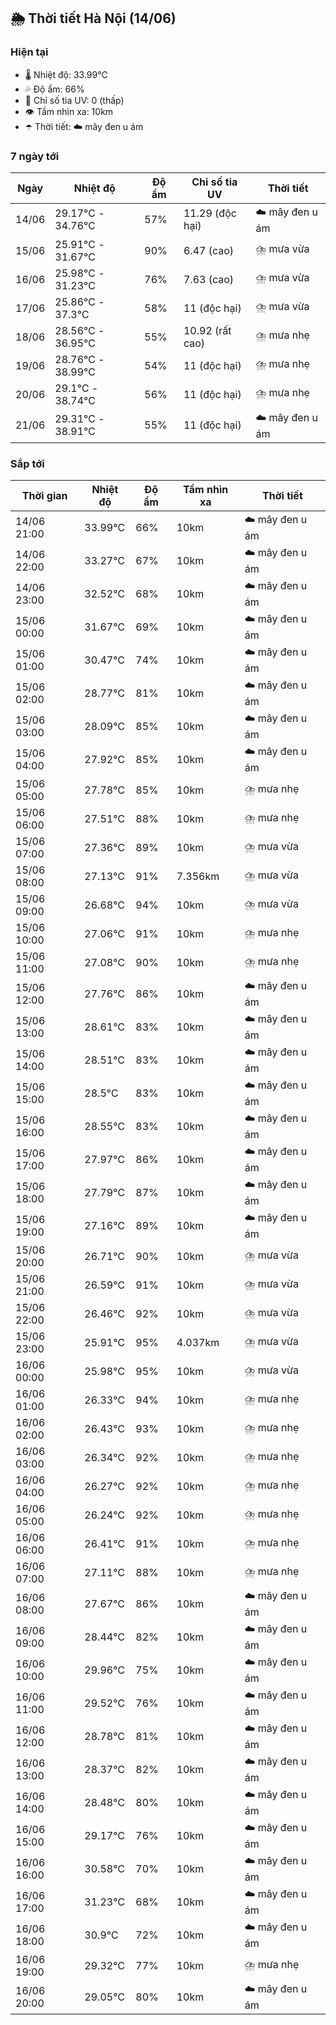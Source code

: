 ## 🌦️ Thời tiết Hà Nội (14/06)

### Hiện tại

- 🌡️ Nhiệt độ: 33.99℃
- 💦 Độ ẩm: 66%
- 🌟 Chỉ số tia UV: 0 (thấp)
- 👁️ Tầm nhìn xa: 10km
- ☂️ Thời tiết: ☁️ mây đen u ám

### 7 ngày tới

| Ngày | Nhiệt độ | Độ ẩm | Chỉ số tia UV | Thời tiết |
| --- | --- | --- | --- | --- |
| 14/06 | 29.17℃ - 34.76℃ | 57% | 11.29 (độc hại) | ☁️ mây đen u ám |
| 15/06 | 25.91℃ - 31.67℃ | 90% | 6.47 (cao) | ⛈️ mưa vừa |
| 16/06 | 25.98℃ - 31.23℃ | 76% | 7.63 (cao) | ⛈️ mưa vừa |
| 17/06 | 25.86℃ - 37.3℃ | 58% | 11 (độc hại) | ⛈️ mưa vừa |
| 18/06 | 28.56℃ - 36.95℃ | 55% | 10.92 (rất cao) | ⛈️ mưa nhẹ |
| 19/06 | 28.76℃ - 38.99℃ | 54% | 11 (độc hại) | ⛈️ mưa nhẹ |
| 20/06 | 29.1℃ - 38.74℃ | 56% | 11 (độc hại) | ⛈️ mưa nhẹ |
| 21/06 | 29.31℃ - 38.91℃ | 55% | 11 (độc hại) | ☁️ mây đen u ám |

### Sắp tới

| Thời gian | Nhiệt độ | Độ ẩm | Tầm nhìn xa | Thời tiết |
| --- | --- | --- | --- | --- |
| 14/06 21:00 | 33.99℃ | 66% | 10km | ☁️ mây đen u ám |
| 14/06 22:00 | 33.27℃ | 67% | 10km | ☁️ mây đen u ám |
| 14/06 23:00 | 32.52℃ | 68% | 10km | ☁️ mây đen u ám |
| 15/06 00:00 | 31.67℃ | 69% | 10km | ☁️ mây đen u ám |
| 15/06 01:00 | 30.47℃ | 74% | 10km | ☁️ mây đen u ám |
| 15/06 02:00 | 28.77℃ | 81% | 10km | ☁️ mây đen u ám |
| 15/06 03:00 | 28.09℃ | 85% | 10km | ☁️ mây đen u ám |
| 15/06 04:00 | 27.92℃ | 85% | 10km | ☁️ mây đen u ám |
| 15/06 05:00 | 27.78℃ | 85% | 10km | ⛈️ mưa nhẹ |
| 15/06 06:00 | 27.51℃ | 88% | 10km | ⛈️ mưa nhẹ |
| 15/06 07:00 | 27.36℃ | 89% | 10km | ⛈️ mưa vừa |
| 15/06 08:00 | 27.13℃ | 91% | 7.356km | ⛈️ mưa vừa |
| 15/06 09:00 | 26.68℃ | 94% | 10km | ⛈️ mưa vừa |
| 15/06 10:00 | 27.06℃ | 91% | 10km | ⛈️ mưa nhẹ |
| 15/06 11:00 | 27.08℃ | 90% | 10km | ⛈️ mưa nhẹ |
| 15/06 12:00 | 27.76℃ | 86% | 10km | ☁️ mây đen u ám |
| 15/06 13:00 | 28.61℃ | 83% | 10km | ☁️ mây đen u ám |
| 15/06 14:00 | 28.51℃ | 83% | 10km | ☁️ mây đen u ám |
| 15/06 15:00 | 28.5℃ | 83% | 10km | ☁️ mây đen u ám |
| 15/06 16:00 | 28.55℃ | 83% | 10km | ☁️ mây đen u ám |
| 15/06 17:00 | 27.97℃ | 86% | 10km | ☁️ mây đen u ám |
| 15/06 18:00 | 27.79℃ | 87% | 10km | ☁️ mây đen u ám |
| 15/06 19:00 | 27.16℃ | 89% | 10km | ☁️ mây đen u ám |
| 15/06 20:00 | 26.71℃ | 90% | 10km | ⛈️ mưa vừa |
| 15/06 21:00 | 26.59℃ | 91% | 10km | ⛈️ mưa vừa |
| 15/06 22:00 | 26.46℃ | 92% | 10km | ⛈️ mưa vừa |
| 15/06 23:00 | 25.91℃ | 95% | 4.037km | ⛈️ mưa vừa |
| 16/06 00:00 | 25.98℃ | 95% | 10km | ⛈️ mưa vừa |
| 16/06 01:00 | 26.33℃ | 94% | 10km | ⛈️ mưa nhẹ |
| 16/06 02:00 | 26.43℃ | 93% | 10km | ⛈️ mưa nhẹ |
| 16/06 03:00 | 26.34℃ | 92% | 10km | ⛈️ mưa nhẹ |
| 16/06 04:00 | 26.27℃ | 92% | 10km | ⛈️ mưa nhẹ |
| 16/06 05:00 | 26.24℃ | 92% | 10km | ⛈️ mưa nhẹ |
| 16/06 06:00 | 26.41℃ | 91% | 10km | ⛈️ mưa nhẹ |
| 16/06 07:00 | 27.11℃ | 88% | 10km | ⛈️ mưa nhẹ |
| 16/06 08:00 | 27.67℃ | 86% | 10km | ☁️ mây đen u ám |
| 16/06 09:00 | 28.44℃ | 82% | 10km | ☁️ mây đen u ám |
| 16/06 10:00 | 29.96℃ | 75% | 10km | ☁️ mây đen u ám |
| 16/06 11:00 | 29.52℃ | 76% | 10km | ☁️ mây đen u ám |
| 16/06 12:00 | 28.78℃ | 81% | 10km | ☁️ mây đen u ám |
| 16/06 13:00 | 28.37℃ | 82% | 10km | ☁️ mây đen u ám |
| 16/06 14:00 | 28.48℃ | 80% | 10km | ☁️ mây đen u ám |
| 16/06 15:00 | 29.17℃ | 76% | 10km | ☁️ mây đen u ám |
| 16/06 16:00 | 30.58℃ | 70% | 10km | ☁️ mây đen u ám |
| 16/06 17:00 | 31.23℃ | 68% | 10km | ☁️ mây đen u ám |
| 16/06 18:00 | 30.9℃ | 72% | 10km | ☁️ mây đen u ám |
| 16/06 19:00 | 29.32℃ | 77% | 10km | ⛈️ mưa nhẹ |
| 16/06 20:00 | 29.05℃ | 80% | 10km | ☁️ mây đen u ám |
